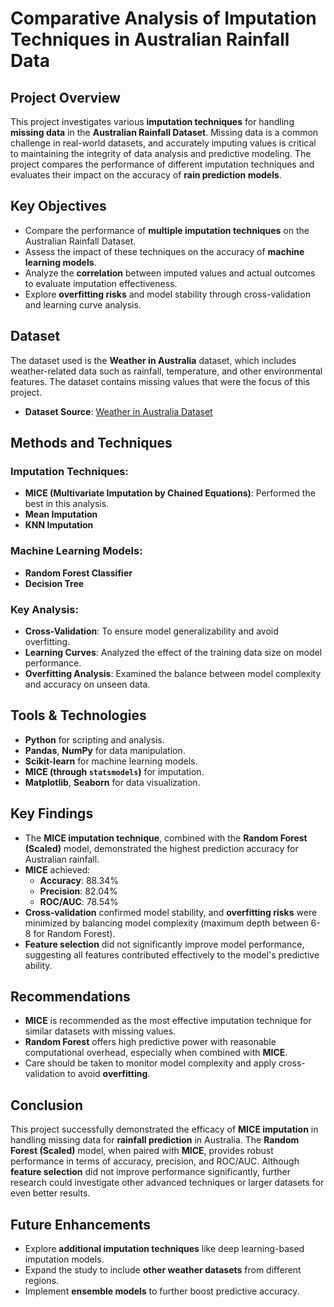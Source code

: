 # Comparative Analysis of Imputation Techniques in Australian Rainfall Data

## Project Overview
This project investigates various **imputation techniques** for handling **missing data** in the **Australian Rainfall Dataset**. Missing data is a common challenge in real-world datasets, and accurately imputing values is critical to maintaining the integrity of data analysis and predictive modeling. The project compares the performance of different imputation techniques and evaluates their impact on the accuracy of **rain prediction models**.

## Key Objectives
- Compare the performance of **multiple imputation techniques** on the Australian Rainfall Dataset.
- Assess the impact of these techniques on the accuracy of **machine learning models**.
- Analyze the **correlation** between imputed values and actual outcomes to evaluate imputation effectiveness.
- Explore **overfitting risks** and model stability through cross-validation and learning curve analysis.

## Dataset
The dataset used is the **Weather in Australia** dataset, which includes weather-related data such as rainfall, temperature, and other environmental features. The dataset contains missing values that were the focus of this project.

- **Dataset Source**: [Weather in Australia Dataset](https://www.kaggle.com/jsphyg/weather-dataset-rattle-package)
  
## Methods and Techniques
### Imputation Techniques:
- **MICE (Multivariate Imputation by Chained Equations)**: Performed the best in this analysis.
- **Mean Imputation**
- **KNN Imputation**
  
### Machine Learning Models:
- **Random Forest Classifier**
- **Decision Tree**
  
### Key Analysis:
- **Cross-Validation**: To ensure model generalizability and avoid overfitting.
- **Learning Curves**: Analyzed the effect of the training data size on model performance.
- **Overfitting Analysis**: Examined the balance between model complexity and accuracy on unseen data.

## Tools & Technologies
- **Python** for scripting and analysis.
- **Pandas**, **NumPy** for data manipulation.
- **Scikit-learn** for machine learning models.
- **MICE (through `statsmodels`)** for imputation.
- **Matplotlib**, **Seaborn** for data visualization.

## Key Findings
- The **MICE imputation technique**, combined with the **Random Forest (Scaled)** model, demonstrated the highest prediction accuracy for Australian rainfall.
- **MICE** achieved:
  - **Accuracy**: 88.34%
  - **Precision**: 82.04%
  - **ROC/AUC**: 78.54%
- **Cross-validation** confirmed model stability, and **overfitting risks** were minimized by balancing model complexity (maximum depth between 6-8 for Random Forest).
- **Feature selection** did not significantly improve model performance, suggesting all features contributed effectively to the model's predictive ability.

## Recommendations
- **MICE** is recommended as the most effective imputation technique for similar datasets with missing values.
- **Random Forest** offers high predictive power with reasonable computational overhead, especially when combined with **MICE**.
- Care should be taken to monitor model complexity and apply cross-validation to avoid **overfitting**.

## Conclusion
This project successfully demonstrated the efficacy of **MICE imputation** in handling missing data for **rainfall prediction** in Australia. The **Random Forest (Scaled)** model, when paired with **MICE**, provides robust performance in terms of accuracy, precision, and ROC/AUC. Although **feature selection** did not improve performance significantly, further research could investigate other advanced techniques or larger datasets for even better results.

## Future Enhancements
- Explore **additional imputation techniques** like deep learning-based imputation models.
- Expand the study to include **other weather datasets** from different regions.
- Implement **ensemble models** to further boost predictive accuracy.
